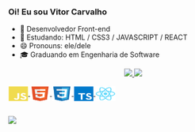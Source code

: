 ### Oi! Eu sou Vitor Carvalho



 - 🔭 Desenvolvedor Front-end
 - 🌱 Estudando: HTML / CSS3 / JAVASCRIPT / REACT
 - 😄 Pronouns: ele/dele
 - 🎓 Graduando em Engenharia de Software
 
 <div align="center">
  <a href="https://github.com/vitor-cf">
  <img height="180em" src="https://github-readme-stats.vercel.app/api?username=vitor-cf&show_icons=true&theme=dark&include_all_commits=true&count_private=true"/>
  <img height="180em" src="https://github-readme-stats.vercel.app/api/top-langs/?username=vitor-cf&layout=compact&langs_count=7&theme=dark"/>
</div> 
  
  <div style="display: inline_block"><br>
  <img align="center" alt="Rafa-Js" height="30" width="40" src="https://raw.githubusercontent.com/devicons/devicon/master/icons/javascript/javascript-plain.svg">
  <img align="center" alt="Rafa-HTML" height="30" width="40" src="https://raw.githubusercontent.com/devicons/devicon/master/icons/html5/html5-original.svg">
  <img align="center" alt="Rafa-CSS" height="30" width="40" src="https://raw.githubusercontent.com/devicons/devicon/master/icons/css3/css3-original.svg">
  <img align="center" alt="Rafa-Ts" height="30" width="40" src="https://raw.githubusercontent.com/devicons/devicon/master/icons/typescript/typescript-plain.svg">
  <img align="center" alt="Rafa-React" height="30" width="40" src="https://raw.githubusercontent.com/devicons/devicon/master/icons/react/react-original.svg">
  
  </div> 
  
  ## 
  
  <div> 
  
  <a href="https://www.linkedin.com/in/-vitorferreira/" target="_blank"><img src="https://img.shields.io/badge/-LinkedIn-%230077B5?style=for-the-badge&logo=linkedin&logoColor=white" target="_blank"></a> 
    
 	
 
  
  


